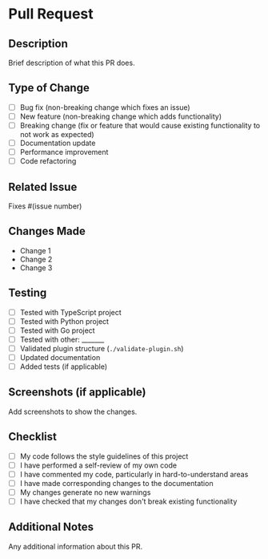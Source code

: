 # Pull Request

## Description
Brief description of what this PR does.

## Type of Change
- [ ] Bug fix (non-breaking change which fixes an issue)
- [ ] New feature (non-breaking change which adds functionality)
- [ ] Breaking change (fix or feature that would cause existing functionality to not work as expected)
- [ ] Documentation update
- [ ] Performance improvement
- [ ] Code refactoring

## Related Issue
Fixes #(issue number)

## Changes Made
- Change 1
- Change 2
- Change 3

## Testing
- [ ] Tested with TypeScript project
- [ ] Tested with Python project
- [ ] Tested with Go project
- [ ] Tested with other: _______
- [ ] Validated plugin structure (`./validate-plugin.sh`)
- [ ] Updated documentation
- [ ] Added tests (if applicable)

## Screenshots (if applicable)
Add screenshots to show the changes.

## Checklist
- [ ] My code follows the style guidelines of this project
- [ ] I have performed a self-review of my own code
- [ ] I have commented my code, particularly in hard-to-understand areas
- [ ] I have made corresponding changes to the documentation
- [ ] My changes generate no new warnings
- [ ] I have checked that my changes don't break existing functionality

## Additional Notes
Any additional information about this PR.
